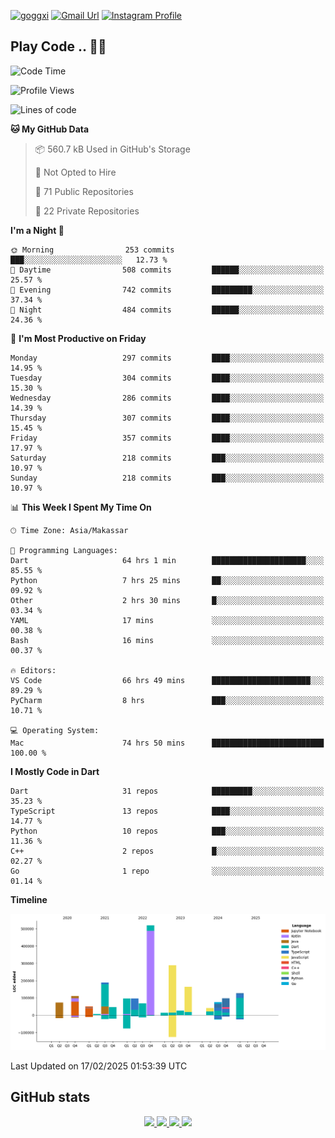 [![goggxi](https://img.shields.io/badge/Portofolio-Goggxi-orange)](https://goggxi.github.io)
[![Gmail Url](https://img.shields.io/twitter/url?label=Goggxi@gmail.com&logo=gmail&style=social&url=http%3A%2F%2Fmailto%3Acontact.Goggxi@gmail.com)](mailto:Goggxi@gmail.com) [![Instagram Profile](https://img.shields.io/twitter/url?label=moh_rifkan&logo=instagram&style=social&url=https://www.instagram.com/moh_rifkan/)](https://www.instagram.com/moh_rifkan/)

## Play Code .. 💬🚀

<!-- [![Moh Rifkan GitHub stats](https://github-readme-stats.vercel.app/api?username=goggxi&count_private=true&show_icons=true&theme=dracula&custom_title=Goggxi%20Statistic%20🚀)](https://github.com/goggxi/goggxi)

[![Top Langs](https://github-readme-stats.vercel.app/api/top-langs/?username=goggxi&langs_count=8&layout=compact&show_icons=true&theme=dracula)](https://github.com/goggxi/goggxi) -->

<!--START_SECTION:waka-->
![Code Time](http://img.shields.io/badge/Code%20Time-4%2C140%20hrs%2016%20mins-blue)

![Profile Views](http://img.shields.io/badge/Profile%20Views-1-blue)

![Lines of code](https://img.shields.io/badge/From%20Hello%20World%20I%27ve%20Written-2.1%20million%20lines%20of%20code-blue)

**🐱 My GitHub Data** 

> 📦 560.7 kB Used in GitHub's Storage 
 > 
> 🚫 Not Opted to Hire
 > 
> 📜 71 Public Repositories 
 > 
> 🔑 22 Private Repositories 
 > 
**I'm a Night 🦉** 

```text
🌞 Morning                253 commits         ███░░░░░░░░░░░░░░░░░░░░░░   12.73 % 
🌆 Daytime                508 commits         ██████░░░░░░░░░░░░░░░░░░░   25.57 % 
🌃 Evening                742 commits         █████████░░░░░░░░░░░░░░░░   37.34 % 
🌙 Night                  484 commits         ██████░░░░░░░░░░░░░░░░░░░   24.36 % 
```
📅 **I'm Most Productive on Friday** 

```text
Monday                   297 commits         ████░░░░░░░░░░░░░░░░░░░░░   14.95 % 
Tuesday                  304 commits         ████░░░░░░░░░░░░░░░░░░░░░   15.30 % 
Wednesday                286 commits         ████░░░░░░░░░░░░░░░░░░░░░   14.39 % 
Thursday                 307 commits         ████░░░░░░░░░░░░░░░░░░░░░   15.45 % 
Friday                   357 commits         ████░░░░░░░░░░░░░░░░░░░░░   17.97 % 
Saturday                 218 commits         ███░░░░░░░░░░░░░░░░░░░░░░   10.97 % 
Sunday                   218 commits         ███░░░░░░░░░░░░░░░░░░░░░░   10.97 % 
```


📊 **This Week I Spent My Time On** 

```text
🕑︎ Time Zone: Asia/Makassar

💬 Programming Languages: 
Dart                     64 hrs 1 min        █████████████████████░░░░   85.55 % 
Python                   7 hrs 25 mins       ██░░░░░░░░░░░░░░░░░░░░░░░   09.92 % 
Other                    2 hrs 30 mins       █░░░░░░░░░░░░░░░░░░░░░░░░   03.34 % 
YAML                     17 mins             ░░░░░░░░░░░░░░░░░░░░░░░░░   00.38 % 
Bash                     16 mins             ░░░░░░░░░░░░░░░░░░░░░░░░░   00.37 % 

🔥 Editors: 
VS Code                  66 hrs 49 mins      ██████████████████████░░░   89.29 % 
PyCharm                  8 hrs               ███░░░░░░░░░░░░░░░░░░░░░░   10.71 % 

💻 Operating System: 
Mac                      74 hrs 50 mins      █████████████████████████   100.00 % 
```

**I Mostly Code in Dart** 

```text
Dart                     31 repos            █████████░░░░░░░░░░░░░░░░   35.23 % 
TypeScript               13 repos            ████░░░░░░░░░░░░░░░░░░░░░   14.77 % 
Python                   10 repos            ███░░░░░░░░░░░░░░░░░░░░░░   11.36 % 
C++                      2 repos             █░░░░░░░░░░░░░░░░░░░░░░░░   02.27 % 
Go                       1 repo              ░░░░░░░░░░░░░░░░░░░░░░░░░   01.14 % 
```



**Timeline**

![Lines of Code chart](https://raw.githubusercontent.com/Goggxi/Goggxi/main/assets/bar_graph.png)


 Last Updated on 17/02/2025 01:53:39 UTC
<!--END_SECTION:waka-->

## GitHub stats

<p align="center">
  <a href="https://github.com/goggxi">
    <img src="http://github-profile-summary-cards.vercel.app/api/cards/profile-details?username=goggxi&theme=transparent" />
  </a>
  <a href="https://github.com/goggxi">
    <img src="https://github-readme-streak-stats.herokuapp.com/?user=goggxi&hide_border=true&card_width=338&theme=transparent" />
  </a>
  <a href="https://github.com/goggxi">
    <img src="http://github-profile-summary-cards.vercel.app/api/cards/stats?username=goggxi&theme=transparent" />
  </a>
  <a href="https://github.com/goggxi">
    <img src="https://github-readme-stats.vercel.app/api/top-langs/?username=goggxi&langs_count=10&exclude_repo=&hide=c,makefile,html,css,sass,nix,nunjucks,tsql,dockerfile,shell&card_width=699&hide_border=true&theme=transparent" />
  </a>
  <!-- <br/>
  <a href="https://github.com/goggxi">
    <img src="https://komarev.com/ghpvc/?username=goggxi&color=blue&style=flat" />
  </a> -->
</p>

